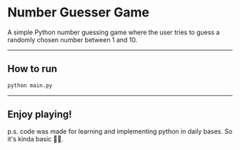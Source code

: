 # Number Guesser Game

A simple Python number guessing game where the user tries to guess a randomly chosen number between 1 and 10.

---
## How to run

```bash
python main.py
```
---
## Enjoy playing!
p.s. code was made for learning and implementing python in daily bases. So it's kinda basic 🖖🏼.